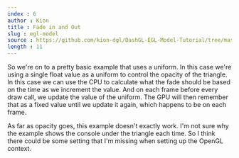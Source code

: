 ```yaml
---
index : 6
author : Kion
title : Fade in and Out
slug : egl-model
source : https://github.com/kion-dgl/DashGL-EGL-Model-Tutorial/tree/master/06_fade
length : 11
---
```

So we're on to a pretty basic example that uses a uniform. In this case we're
using a single float value as a uniform to control the opacity of the triangle.
In this case we can use the CPU to calculate what the fade should be based on
the time as we increment the value. And on each frame before every draw call, 
we update the value of the uniform. The GPU will then remember that as a fixed
value until we update it again, which happens to be on each frame.

As far as opacity goes, this example doesn't exactly work. I'm not sure why the
example shows the console under the triangle each time. So I think there could
be some setting that I'm missing when setting up the OpenGL context.
